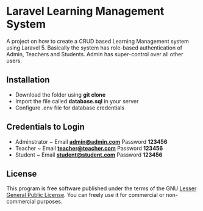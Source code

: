 # Laravel Learning Management System

A project on how to create a CRUD based Learning Management system using Laravel 5. Basically the system has role-based authentication of Admin, Teachers and Students. Admin has super-control over all other users.


## Installation
* Download the folder using **git clone**
* Import the file called **database.sql** in your server
* Configure .env file for database credentials


## Credentials to Login
* Adminstrator ~ Email **admin@admin.com** Password **123456**
* Teacher ~ Email **teacher@teacher.com** Password **123456**
* Student ~ Email **student@student.com** Password **123456**

## License
This program is free software published under the terms of the GNU [Lesser General Public License](http://www.gnu.org/copyleft/lesser.html). You can freely use it for commercial or non-commercial purposes.

